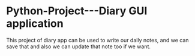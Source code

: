 # Python-Project---Diary GUI application
This project of diary app can be used to write our daily notes, and we can save that and also we can update that note too if we want.
